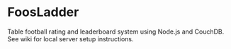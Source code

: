 FoosLadder
==========

Table football rating and leaderboard system using Node.js and CouchDB.
See wiki for local server setup instructions.
